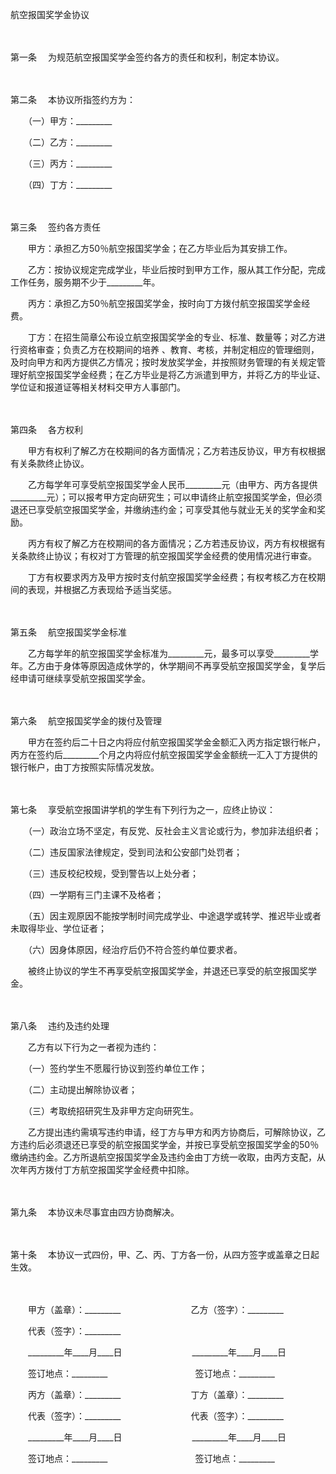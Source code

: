



航空报国奖学金协议



 

　　

第一条
　为规范航空报国奖学金签约各方的责任和权利，制定本协议。

　　

第二条
　本协议所指签约方为：

　　（一）甲方：_________

　　（二）乙方：_________

　　（三）丙方：_________

　　（四）丁方：_________

　　

第三条
　签约各方责任

　　甲方：承担乙方50％航空报国奖学金；在乙方毕业后为其安排工作。

　　乙方：按协议规定完成学业，毕业后按时到甲方工作，服从其工作分配，完成工作任务，服务期不少于_________年。

　　丙方：承担乙方50％航空报国奖学金，按时向丁方拨付航空报国奖学金经费。

　　丁方：在招生简章公布设立航空报国奖学金的专业、标准、数量等；对乙方进行资格审查；负责乙方在校期间的培养 、教育、考核，并制定相应的管理细则，及时向甲方和丙方提供乙方情况；按时发放奖学金，并按照财务管理的有关规定管理好航空报国奖学金经费；在乙方毕业是将乙方派遣到甲方，并将乙方的毕业证、学位证和报道证等相关材料交甲方人事部门。

　　

第四条
　各方权利

　　甲方有权利了解乙方在校期间的各方面情况；乙方若违反协议，甲方有权根据有关条款终止协议。

　　乙方每学年可享受航空报国奖学金人民币_________元（由甲方、丙方各提供_________元）；可以报考甲方定向研究生；可以申请终止航空报国奖学金，但必须退还已享受航空报国奖学金，并缴纳违约金；可享受其他与就业无关的奖学金和奖励。

　　丙方有权了解乙方在校期间的各方面情况；乙方若违反协议，丙方有权根据有关条款终止协议；有权对丁方管理的航空报国奖学金经费的使用情况进行审查。

　　丁方有权要求丙方及甲方按时支付航空报国奖学金经费；有权考核乙方在校期间的表现，并根据乙方表现给予适当奖惩。

　　

第五条
　航空报国奖学金标准

　　乙方每学年的航空报国奖学金标准为_________元，最多可以享受_________学年。乙方由于身体等原因造成休学的，休学期间不再享受航空报国奖学金，复学后经申请可继续享受航空报国奖学金。

　　

第六条
　航空报国奖学金的拨付及管理

　　甲方在签约后二十日之内将应付航空报国奖学金金额汇入丙方指定银行帐户，丙方在签约后_________个月之内将应付航空报国奖学金金额统一汇入丁方提供的银行帐户，由丁方按照实际情况发放。

　　

第七条
　享受航空报国讲学机的学生有下列行为之一，应终止协议：

　　（一）政治立场不坚定，有反党、反社会主义言论或行为，参加非法组织者；

　　（二）违反国家法律规定，受到司法和公安部门处罚者；

　　（三）违反校纪校规，受到警告以上处分者；

　　（四）一学期有三门主课不及格者；

　　（五）因主观原因不能按学制时间完成学业、中途退学或转学、推迟毕业或者未取得毕业、学位证者；

　　（六）因身体原因，经治疗后仍不符合签约单位要求者。

　　被终止协议的学生不再享受航空报国奖学金，并退还已享受的航空报国奖学金。

　　

第八条
　违约及违约处理

　　乙方有以下行为之一者视为违约：

　　（一）签约学生不愿履行协议到签约单位工作；

　　（二）主动提出解除协议者；

　　（三）考取统招研究生及非甲方定向研究生。

　　乙方提出违约需填写违约申请，经丁方与甲方和丙方协商后，可解除协议，乙方违约后必须退还已享受的航空报国奖学金，并按已享受航空报国奖学金的50％缴纳违约金。乙方所退航空报国奖学金及违约金由丁方统一收取，由丙方支配，从次年丙方拨付丁方航空报国奖学金经费中扣除。

　　

第九条
　本协议未尽事宜由四方协商解决。

　　

第十条
　本协议一式四份，甲、乙、丙、丁方各一份，从四方签字或盖章之日起生效。

　　

　　甲方（盖章）：_________　　　　　　　　乙方（签字）：_________　　

　　代表（签字）：_________　　

　　_________年____月____日　　　　　　　　_________年____月____日　　

　　签订地点：_________　　　　　　　　　　签订地点：_________　　

　　丙方（盖章）：_________　　　　　　　　丁方（盖章）：_________　　

　　代表（签字）：_________　　　　　　　　代表（签字）：_________　　

　　_________年____月____日　　　　　　　　_________年____月____日　　

　　签订地点：_________　　　　　　　　　　签订地点：_________